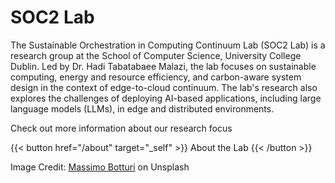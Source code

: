 # SOC2 Lab

The Sustainable Orchestration in Computing Continuum Lab (SOC2 Lab) is a research group at the School of Computer Science, University College Dublin. Led by Dr. Hadi Tabatabaee Malazi, the lab focuses on sustainable computing, energy and resource efficiency, and carbon-aware system design in the context of edge-to-cloud continuum. The lab's research also explores the challenges of deploying AI-based applications, including large language models (LLMs), in edge and distributed environments.

Check out more information about our research focus

{{< button href="/about" target="_self" >}}
About the Lab
{{< /button >}}

Image Credit: [Massimo Botturi](https://unsplash.com/@wildmax) on Unsplash